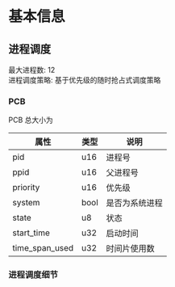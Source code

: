 # 基本信息

## 进程调度

最大进程数: 12  
进程调度策略: 基于优先级的随时抢占式调度策略

### PCB 

PCB 总大小为 

| 属性 | 类型 | 说明 | 
| ---- | ---- | ---- |
| pid | u16 | 进程号 |
| ppid | u16 | 父进程号 |
| priority | u16 | 优先级 |
| system | bool | 是否为系统进程 |
| state | u8 | 状态 |
| start_time | u32 | 启动时间 |
| time_span_used | u32 | 时间片使用数 |


### 进程调度细节


